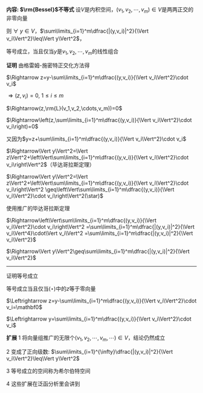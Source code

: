 **内容: $\rm{Bessel}$不等式**
设$V$是内积空间，$(v_1,v_2,\cdots,v_m)\in V$是两两正交的非零向量

则 $\forall\ y\in V$，$\sum\limits_{i=1}^m\dfrac{|(y,v_i)|^2}{\Vert v_i\Vert^2}\leq\Vert y\Vert^2$，

等号成立，当且仅当$y$是$v_1,v_2,\cdots,v_m$的线性组合

**证明**
由格雷姆-施密特正交化方法得

$\Rightarrow z=y-\sum\limits_{i=1}^m\dfrac{(y,v_i)}{\Vert v_i\Vert^2}\cdot v_i$

$\Rightarrow(z,v_i)=0,\ 1\le i\le m$

$\Rightarrow(z,\rm{L}(v_1,v_2,\cdots,v_m))=0$

$\Rightarrow\left(z,\sum\limits_{i=1}^m\dfrac{(y,v_i)}{\Vert v_i\Vert^2}\cdot v_i\right)=0$

又因为$y=z+\sum\limits_{i=1}^m\dfrac{(y,v_i)}{\Vert v_i\Vert^2}\cdot v_i$

$\Rightarrow\Vert y\Vert^2=\Vert z\Vert^2+\left\Vert\sum\limits_{i=1}^m\dfrac{(y,v_i)}{\Vert v_i\Vert^2}\cdot v_i\right\Vert^2$（毕达哥拉斯定理）

$\Rightarrow\Vert y\Vert^2=\Vert z\Vert^2+\left\Vert\sum\limits_{i=1}^m\dfrac{(y,v_i)}{\Vert v_i\Vert^2}\cdot v_i\right\Vert^2
\geq\left\Vert\sum\limits_{i=1}^m\dfrac{(y,v_i)}{\Vert v_i\Vert^2}\cdot v_i\right\Vert^2(\star)$

使用推广的毕达哥拉斯定理

$\Rightarrow\left\Vert\sum\limits_{i=1}^m\dfrac{(y,v_i)}{\Vert v_i\Vert^2}\cdot v_i\right\Vert^2
=\sum\limits_{i=1}^m\dfrac{|(y,v_i)|^2}{\Vert v_i\Vert^4}\cdot\Vert v_i\Vert^2
=\sum\limits_{i=1}^m\dfrac{|(y,v_i)|^2}{\Vert v_i\Vert^2}$

$\Rightarrow\Vert y\Vert^2\geq\sum\limits_{i=1}^m\dfrac{|(y,v_i)|^2}{\Vert v_i\Vert^2}$

---

证明等号成立

等号成立当且仅当$(\star)$中的$z$等于零向量

$\Leftrightarrow z=y-\sum\limits_{i=1}^m\dfrac{(y,v_i)}{\Vert v_i\Vert^2}\cdot v_i=\mathbf0$

$\Leftrightarrow y=\sum\limits_{i=1}^m\dfrac{(y,v_i)}{\Vert v_i\Vert^2}\cdot v_i$

**扩展**
1 将向量组推广的无限个$(v_1,v_2,\cdots,v_m,\cdots)\in V$，结论仍然成立

2 变成了正向级数: $\sum\limits_{i=1}^{\infty}\dfrac{|(y,v_i)|^2}{\Vert v_i\Vert^2}\leq\Vert y\Vert^2$

3 等号成立的空间称为希尔伯特空间

4 这些扩展在泛函分析里会讲到
